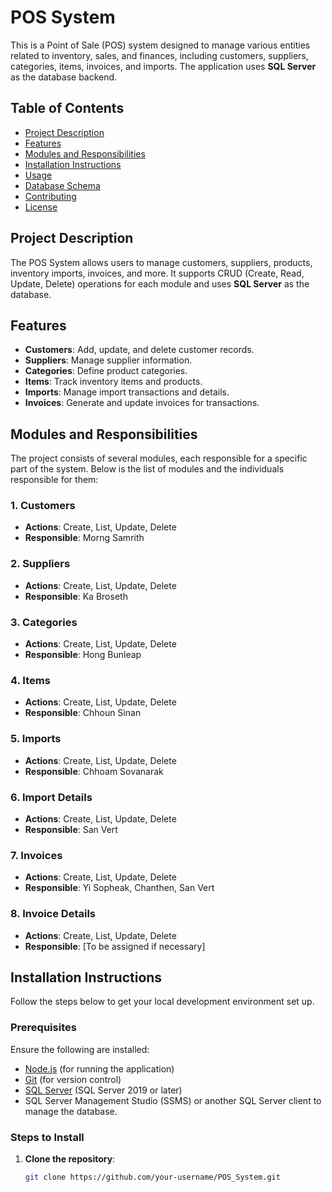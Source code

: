 # POS System

This is a Point of Sale (POS) system designed to manage various entities related to inventory, sales, and finances, including customers, suppliers, categories, items, invoices, and imports. The application uses **SQL Server** as the database backend.

## Table of Contents

- [Project Description](#project-description)
- [Features](#features)
- [Modules and Responsibilities](#modules-and-responsibilities)
- [Installation Instructions](#installation-instructions)
- [Usage](#usage)
- [Database Schema](#database-schema)
- [Contributing](#contributing)
- [License](#license)

## Project Description

The POS System allows users to manage customers, suppliers, products, inventory imports, invoices, and more. It supports CRUD (Create, Read, Update, Delete) operations for each module and uses **SQL Server** as the database.

## Features

- **Customers**: Add, update, and delete customer records.
- **Suppliers**: Manage supplier information.
- **Categories**: Define product categories.
- **Items**: Track inventory items and products.
- **Imports**: Manage import transactions and details.
- **Invoices**: Generate and update invoices for transactions.

## Modules and Responsibilities

The project consists of several modules, each responsible for a specific part of the system. Below is the list of modules and the individuals responsible for them:

### 1. Customers
- **Actions**: Create, List, Update, Delete
- **Responsible**: Morng Samrith

### 2. Suppliers
- **Actions**: Create, List, Update, Delete
- **Responsible**: Ka Broseth

### 3. Categories
- **Actions**: Create, List, Update, Delete
- **Responsible**: Hong Bunleap

### 4. Items
- **Actions**: Create, List, Update, Delete
- **Responsible**: Chhoun Sinan

### 5. Imports
- **Actions**: Create, List, Update, Delete
- **Responsible**: Chhoam Sovanarak

### 6. Import Details
- **Actions**: Create, List, Update, Delete
- **Responsible**: San Vert

### 7. Invoices
- **Actions**: Create, List, Update, Delete
- **Responsible**: Yi Sopheak, Chanthen, San Vert

### 8. Invoice Details
- **Actions**: Create, List, Update, Delete
- **Responsible**: [To be assigned if necessary]

## Installation Instructions

Follow the steps below to get your local development environment set up.

### Prerequisites

Ensure the following are installed:
- [Node.js](https://nodejs.org/) (for running the application)
- [Git](https://git-scm.com/) (for version control)
- [SQL Server](https://www.microsoft.com/en-us/sql-server) (SQL Server 2019 or later)
- SQL Server Management Studio (SSMS) or another SQL Server client to manage the database.

### Steps to Install

1. **Clone the repository**:
   
   ```bash
   git clone https://github.com/your-username/POS_System.git
